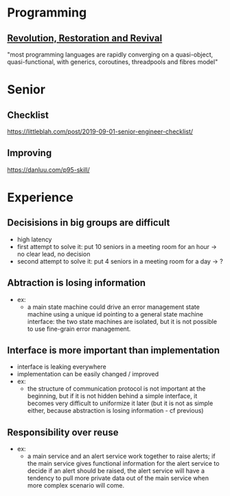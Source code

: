 # Programming
## [Revolution, Restoration and Revival](https://accu.org/var/uploads/journals/Overload148.pdf#page=4)
"most programming languages are rapidly converging on a quasi-object, quasi-functional, with generics, coroutines, threadpools and fibres model"
# Senior
## Checklist
https://littleblah.com/post/2019-09-01-senior-engineer-checklist/
## Improving
https://danluu.com/p95-skill/
# Experience
## Decisisions in big groups are difficult
* high latency
* first attempt to solve it: put 10 seniors in a meeting room for an hour -> no clear lead, no decision
* second attempt to solve it: put 4 seniors in a meeting room for a day -> ?
## Abtraction is losing information
* ex:
  * a main state machine could drive an error management state machine using a unique id pointing to a general state machine interface: the two state machines are isolated, but it is not possible to use fine-grain error management.
## Interface is more important than implementation
* interface is leaking everywhere
* implementation can be easily changed / improved
* ex:
  * the structure of communication protocol is not important at the beginning, but if it is not hidden behind a simple interface, it becomes very difficult to uniformize it later (but it is not as simple either, because abstraction is losing information - cf previous)
## Responsibility over reuse
* ex:
  * a main service and an alert service work together to raise alerts; if the main service gives functional information for the alert service to decide if an alert should be raised, the alert service will have a tendency to pull more private data out of the main service when more complex scenario will come.
